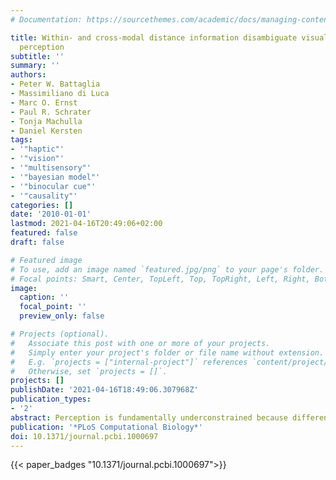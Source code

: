 ```yaml
---
# Documentation: https://sourcethemes.com/academic/docs/managing-content/

title: Within- and cross-modal distance information disambiguate visual size-change
  perception
subtitle: ''
summary: ''
authors:
- Peter W. Battaglia
- Massimiliano di Luca
- Marc O. Ernst
- Paul R. Schrater
- Tonja Machulla
- Daniel Kersten
tags:
- '"haptic"'
- '"vision"'
- '"multisensory"'
- '"bayesian model"'
- '"binocular cue"'
- '"causality"'
categories: []
date: '2010-01-01'
lastmod: 2021-04-16T20:49:06+02:00
featured: false
draft: false

# Featured image
# To use, add an image named `featured.jpg/png` to your page's folder.
# Focal points: Smart, Center, TopLeft, Top, TopRight, Left, Right, BottomLeft, Bottom, BottomRight.
image:
  caption: ''
  focal_point: ''
  preview_only: false

# Projects (optional).
#   Associate this post with one or more of your projects.
#   Simply enter your project's folder or file name without extension.
#   E.g. `projects = ["internal-project"]` references `content/project/deep-learning/index.md`.
#   Otherwise, set `projects = []`.
projects: []
publishDate: '2021-04-16T18:49:06.307968Z'
publication_types:
- '2'
abstract: Perception is fundamentally underconstrained because different combinations of object properties can generate the same sensory information. To disambiguate sensory information into estimates of scene properties, our brains incorporate prior knowledge and additional \"auxiliary\" (i.e., not directly relevant to desired scene property) sensory information to constrain perceptual interpretations. For example, knowing the distance to an object helps in perceiving its size. The literature contains few demonstrations of the use of prior knowledge and auxiliary information in combined visual and haptic disambiguation and almost no examination of haptic disambiguation of vision beyond \"bistable\" stimuli. Previous studies have reported humans integrate multiple unambiguous sensations to perceive single, continuous object properties, like size or position. Here we test whether humans use visual and haptic information, individually and jointly, to disambiguate size from distance. We presented participants with a ball moving in depth with a changing diameter. Because no unambiguous distance information is available under monocular viewing, participants rely on prior assumptions about the ball's distance to disambiguate their -size percept. Presenting auxiliary binocular and/or haptic distance information augments participants' prior distance assumptions and improves their size judgment accuracy-though binocular cues were trusted more than haptic. Our results suggest both visual and haptic distance information disambiguate size perception, and we interpret these results in the context of probabilistic perceptual reasoning.
publication: '*PLoS Computational Biology*'
doi: 10.1371/journal.pcbi.1000697
---
```



{{< paper_badges "10.1371/journal.pcbi.1000697">}}
